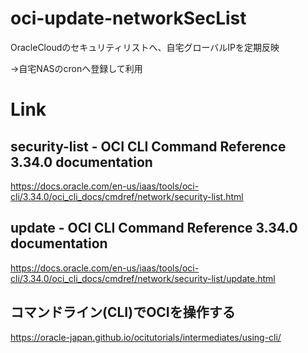 # oci-update-networkSecList
OracleCloudのセキュリティリストへ、自宅グローバルIPを定期反映

→自宅NASのcronへ登録して利用

# Link

## security-list - OCI CLI Command Reference 3.34.0 documentation
https://docs.oracle.com/en-us/iaas/tools/oci-cli/3.34.0/oci_cli_docs/cmdref/network/security-list.html

## update - OCI CLI Command Reference 3.34.0 documentation
https://docs.oracle.com/en-us/iaas/tools/oci-cli/3.34.0/oci_cli_docs/cmdref/network/security-list/update.html

## コマンドライン(CLI)でOCIを操作する
https://oracle-japan.github.io/ocitutorials/intermediates/using-cli/
